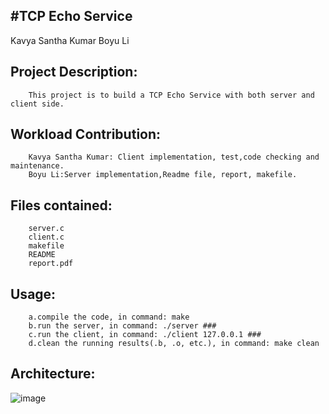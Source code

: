 #TCP Echo Service
-----

Kavya Santha Kumar
Boyu Li

Project Description:
---
		This project is to build a TCP Echo Service with both server and client side.

Workload Contribution:
---
		Kavya Santha Kumar: Client implementation, test,code checking and maintenance.
		Boyu Li:Server implementation,Readme file, report, makefile.

Files contained:
---
		server.c
		client.c
		makefile
		README
		report.pdf
		
Usage:
---
		a.compile the code, in command: make
		b.run the server, in command: ./server ###
		c.run the client, in command: ./client 127.0.0.1 ###
		d.clean the running results(.b, .o, etc.), in command: make clean
		
Architecture:
---
![image](https://github.tamu.edu/liboyu1999/img/blob/master/2.png)

            

            
            
